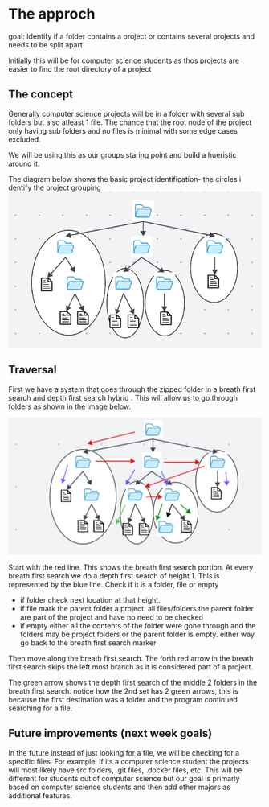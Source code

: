 # The approch

goal: Identify if a folder contains a project or contains several projects and needs to be split apart

Initially this will be for computer science students as thos projects are easier to find the root directory of a project

## The concept
Generally computer science projects will be in a folder with several sub folders but also atleast 1 file. 
The chance that the root node of the project only having sub folders and no files is minimal with some edge cases excluded.

We will be using this as our groups staring point and build a hueristic around it. 

The diagram below shows the basic project identification- the circles i dentify the project grouping 
![](images/project%20identification.png)


## Traversal
First we have a system that goes through the zipped folder in a breath first search and depth first search hybrid . This will allow us to go through folders as shown in the image below.

![](images/traversal.png)

Start with the red line. This shows the breath first search portion. At every breath first search we do a depth first search of height 1. This is represented by the blue line. 
Check if it is a folder, file or empty
- if folder check next location at that height. 
- if file mark the parent folder a project. all files/folders the parent folder are part of the project and have no need to be checked 
- if empty either all the contents of the  folder were gone through and the folders may be project folders or the parent folder is empty. either way go back to the breath first search marker

Then move along the breath first search.
The forth red arrow in the breath first search skips the left most branch as it is considered part of a project. 

The green arrow shows the depth first search of the middle 2 folders in the breath first search. notice how the 2nd set has 2 green arrows, this is because the first destination was a folder and the program continued searching for a file.


## Future improvements (next week goals)
In the future instead of just looking for a file, we will be checking for a specific files. 
For example: if its a computer science student the projects will most likely have src folders, .git files, .docker files, etc. This will be different for students out of computer science but our goal is primarly based on computer science students and then add other majors as additional features. 